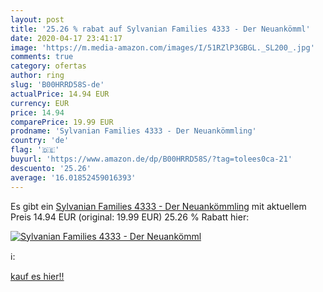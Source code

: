 ```yaml
---
layout: post
title: '25.26 % rabat auf Sylvanian Families 4333 - Der Neuankömml'
date: 2020-04-17 23:41:17
image: 'https://m.media-amazon.com/images/I/51RZlP3GBGL._SL200_.jpg'
comments: true
category: ofertas
author: ring
slug: 'B00HRRD58S-de'
actualPrice: 14.94 EUR
currency: EUR
price: 14.94
comparePrice: 19.99 EUR
prodname: 'Sylvanian Families 4333 - Der Neuankömmling'
country: 'de'
flag: '🇩🇪'
buyurl: 'https://www.amazon.de/dp/B00HRRD58S/?tag=tolees0ca-21'
descuento: '25.26'
average: '16.01852459016393'
---
```


Es gibt ein [Sylvanian Families 4333 - Der Neuankömmling](https://www.amazon.de/dp/B00HRRD58S/?tag=tolees0ca-21) mit aktuellem Preis 14.94 EUR (original: 19.99 EUR) 25.26 % Rabatt hier:

[![Sylvanian Families 4333 - Der Neuankömml](https://m.media-amazon.com/images/I/51RZlP3GBGL._SL200_.jpg)](https://www.amazon.de/dp/B00HRRD58S/?tag=tolees0ca-21)

ℹ️:


[kauf es hier!!](https://www.amazon.de/dp/B00HRRD58S/?tag=tolees0ca-21)
